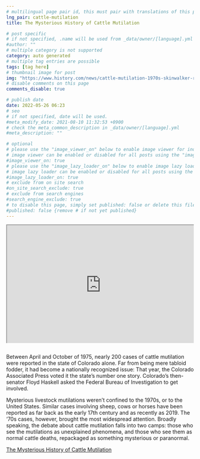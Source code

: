 ```yaml
---
# multilingual page pair id, this must pair with translations of this page. (This name must be unique)
lng_pair: cattle-mutilation
title: The Mysterious History of Cattle Mutilation

# post specific
# if not specified, .name will be used from _data/owner/[language].yml
#author: ""
# multiple category is not supported
category: auto generated
# multiple tag entries are possible
tags: [tag here]
# thumbnail image for post
img: "https://www.history.com/news/cattle-mutilation-1970s-skinwalker-ranch-ufos"
# disable comments on this page
comments_disable: true

# publish date
date: 2022-05-26 06:23
# seo
# if not specified, date will be used.
#meta_modify_date: 2021-08-10 11:32:53 +0900
# check the meta_common_description in _data/owner/[language].yml
#meta_description: ""

# optional
# please use the "image_viewer_on" below to enable image viewer for individual pages or posts (_posts/ or [language]/_posts folders).
# image viewer can be enabled or disabled for all posts using the "image_viewer_posts: true" setting in _data/conf/main.yml.
#image_viewer_on: true
# please use the "image_lazy_loader_on" below to enable image lazy loader for individual pages or posts (_posts/ or [language]/_posts folders).
# image lazy loader can be enabled or disabled for all posts using the "image_lazy_loader_posts: true" setting in _data/conf/main.yml.
#image_lazy_loader_on: true
# exclude from on site search
#on_site_search_exclude: true
# exclude from search engines
#search_engine_exclude: true
# to disable this page, simply set published: false or delete this file
#published: false {remove # if not yet published}
---
```


<div style="position:relative;padding-bottom:56.25%;padding-top:35px;height:0;margin-bottom:2em;overflow:hidden">
    <iframe style="position:absolute;top:0;left:0;width:100%;height:100%"  src="https://www.youtube.com/embed/vw9Qst194A8?si=a6V4YBEM9yiyhIz_" title="YouTube video player"  allowfullscreen>
    </iframe>
</div> 

Between April and October of 1975, nearly 200 cases of cattle mutilation were reported in the state of Colorado alone. Far from being mere tabloid fodder, it had become a nationally recognized issue: That year, the Colorado Associated Press voted it the state’s number one story. Colorado’s then-senator Floyd Haskell asked the Federal Bureau of Investigation to get involved.

Mysterious livestock mutilations weren’t confined to the 1970s, or to the United States. Similar cases involving sheep, cows or horses have been reported as far back as the early 17th century and as recently as 2019. The ‘70s cases, however, brought the most widespread attention.
Broadly speaking, the debate about cattle mutilation falls into two camps: those who see the mutilations as unexplained phenomena, and those who see them as normal cattle deaths, repackaged as something mysterious or paranormal.

[The Mysterious History of Cattle Mutilation](https://www.history.com/news/cattle-mutilation-1970s-skinwalker-ranch-ufos7)

